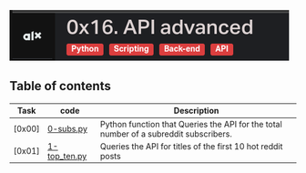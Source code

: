 ![api_ad](./assets/Screenshot%20from%202023-10-10%2015-23-56.png)

## Table of contents

Task | code | Description
------ | ----- | -----------
[0x00] | [0-subs.py](./0-subs.py) | Python function that Queries the API for the total number of a subreddit subscribers.
[0x01] | [1-top_ten.py](./1-top_ten.py) | Queries the API for titles of the first 10 hot reddit posts

